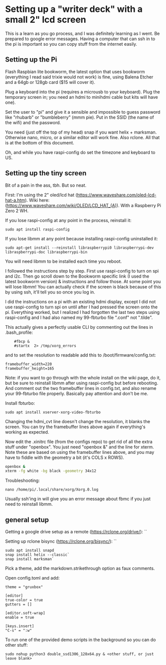 # Setting up a "writer deck" with a small 2" lcd screen

This is a learn as you go process, and I was definitely learning as I went. Be prepared to google error messages. Having a computer that can ssh in to the pi is important so you can copy stuff from the internet easily.

## Setting up the Pi

Flash Raspbian lite bookworm, the latest option that uses bookworm (everything I read said trixie would not work) is fine, using Balena Etcher and a 64gb or 128gb card ($15 will cover it). 

Plug a keyboard into the pi (requires a microusb to your keyboard). Plug the temporary screen in; you need an hdmi to minihdmi cable but kits will have one).

Set the user to "pi" and give it a sensible and impossible to guess password like "rhubarb" or "bumbleberry" (mmm pie). Put in the SSID (the name of the wifi) and the password.

You need (just off the top of my head) snap if you want helix + marksman. Otherwise nano, micro, or a similar editor will work fine. Also rclone. All that is at the bottom of this document.

Oh, and while you have raspi-config do set the timezone and keyboard to US.

## Setting up the tiny screen

Bit of a pain in the ass, tbh. But so neat.

First: I'm using the 2" oled/lcd hat (https://www.waveshare.com/oled-lcd-hat-a.htm). Wiki here: (https://www.waveshare.com/wiki/OLED/LCD_HAT_(A)). With a Raspberry Pi Zero 2 WH.

If you lose raspi-config at any point in the process, reinstall it:
```
sudo apt install raspi-config
```

If you lose libmm at any point because installing raspi-config uninstalled it:
```
sudo apt-get install --reinstall libraspberrypi0 libraspberrypi-dev libraspberrypi-doc libraspberrypi-bin
```

You will need libmm to be installed each time you reboot.

I followed the instructions step by step. First use raspi-config to turn on spi and i2c. Then go scroll down to the Bookworm specific link (I used the latest bookworm version) & instructions and follow those. At some point you will lose libmm! You can actually check if the screen is black because of this by using ssh, it'll tell you so once you log in.

I did the instructions on a pi with an existing hdmi display, except I did not use raspi-config to turn spi on until after I had pressed the screen onto the pi. Everything worked, but I realized I had forgotten the last two steps using raspi-config and I had also named my 99-fbturbo file ".conf" not ".tilde". 

This actually gives a perfectly usable CLI by commenting out the lines in .bash_profile:
```
    #fbcp &
    #startx  2> /tmp/xorg_errors
```

and to set the resolution to readable add this to /boot/firmware/config.txt:
```
framebuffer_width=220
framebuffer_height=165
```

Note: if you want to go through with the whole install on the wiki page, do it, but be sure to reinstall libmm after using raspi-config but before rebooting. And comment out the two framebuffer lines in config.txt, and also rename your 99-fbturbo file properly. Basically pay attention and don't be me.

Install fbturbo:
```
sudo apt install xserver-xorg-video-fbturbo
```

Changing the hdmi_cvt line doesn't change the resolution, it blanks the screen. You can try the framebuffer lines above again if everything's working as expected.

Now edit the .xinitrc file (from the configs repo) to get rid of all the extra stuff under "openbox". You just need "openbox &" and the line for xterm. Note these are based on using the framebuffer lines above, and you may have to fiddle with the geometry a bit (it's COLS x ROWS).
```bash
openbox &
xterm -fg white -bg black -geometry 34x12
```

Troubleshooting:
```
nano /home/pi/.local/share/xorg/Xorg.0.log
```

Usually ssh'ing in will give you an error message about fbmc if you just need to reinstall libmm.

## general setup

Getting a google drive setup as a remote (https://rclone.org/drive/):
``

Setting up rclone bisync (https://rclone.org/bisync/):
``

```
sudo apt install snapd
snap install helix --classic`
snap install marksman`
```

Pick a theme, add the markdown.strikethrough option as faux comments.

Open config.toml and add:
```
theme = "gruxbox"

[editor]
true-color = true
gutters = []

[editor.soft-wrap]
enable = true

[keys.insert]
"C-s" = ":w"
```

To run one of the provided demo scripts in the background so you can do other stuff:
```
sudo nohup python3 double_ssd1306_128x64.py & <other stuff, or just leave blank>
```
